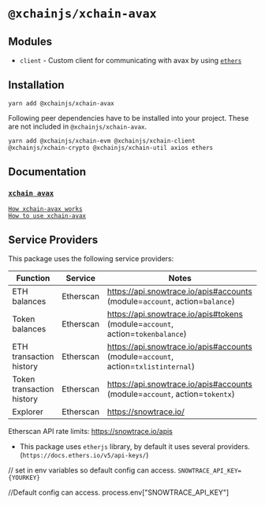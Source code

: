 # `@xchainjs/xchain-avax`

## Modules

- `client` - Custom client for communicating with avax by using [`ethers`](https://github.com/ethers-io/ethers.js)

## Installation

```
yarn add @xchainjs/xchain-avax
```

Following peer dependencies have to be installed into your project. These are not included in `@xchainjs/xchain-avax`.

```
yarn add @xchainjs/xchain-evm @xchainjs/xchain-client @xchainjs/xchain-crypto @xchainjs/xchain-util axios ethers
```

## Documentation

### [`xchain avax`](http://docs.xchainjs.org/xchain-client/xchain-avax/)

[`How xchain-avax works`](http://docs.xchainjs.org/xchain-client/xchain-avax/how-it-works.html)\
[`How to use xchain-avax`](http://docs.xchainjs.org/xchain-client/xchain-avax/how-to-use.html)

## Service Providers

This package uses the following service providers:

| Function                  | Service   | Notes                                                                              |
| ------------------------- | --------- | ---------------------------------------------------------------------------------- |
| ETH balances              | Etherscan | https://api.snowtrace.io/apis#accounts (module=`account`, action=`balance`)        |
| Token balances            | Etherscan | https://api.snowtrace.io/apis#tokens (module=`account`, action=`tokenbalance`)     |
| ETH transaction history   | Etherscan | https://api.snowtrace.io/apis#accounts (module=`account`, action=`txlistinternal`) |
| Token transaction history | Etherscan | https://api.snowtrace.io/apis#accounts (module=`account`, action=`tokentx`)        |
| Explorer                  | Etherscan | https://snowtrace.io/                                                              |

Etherscan API rate limits: https://snowtrace.io/apis

- This package uses `etherjs` library, by default it uses several providers. (`https://docs.ethers.io/v5/api-keys/`)

// set in env variables so default config can access.
`SNOWTRACE_API_KEY={YOURKEY}`

//Default config can access.
process.env["SNOWTRACE_API_KEY"]
